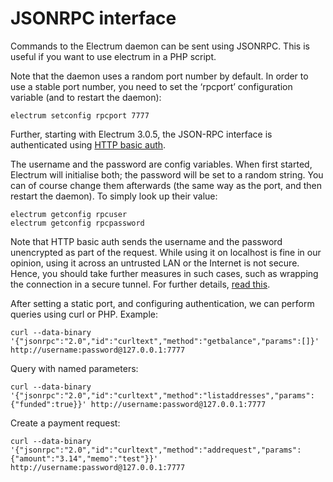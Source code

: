 # JSONRPC interface

Commands to the Electrum daemon can be sent using JSONRPC. This is
useful if you want to use electrum in a PHP script.

Note that the daemon uses a random port number by default. In order to
use a stable port number, you need to set the ‘rpcport’ configuration
variable (and to restart the daemon):

```
electrum setconfig rpcport 7777
```

Further, starting with Electrum 3.0.5, the JSON-RPC interface is
authenticated using [HTTP basic auth](https://developer.mozilla.org/en-US/docs/Web/HTTP/Authentication#Basic_authentication_scheme).

The username and the password are config variables.
When first started, Electrum will initialise both;
the password will be set to a random string. You can of course
change them afterwards (the same way as the port, and then restart
the daemon). To simply look up their value:

```
electrum getconfig rpcuser
electrum getconfig rpcpassword
```

Note that HTTP basic auth sends the username and the password unencrypted as
part of the request. While using it on localhost is fine in our opinion,
using it across an untrusted LAN or the Internet is not secure.
Hence, you should take further measures in such cases, such as wrapping the
connection in a secure tunnel. For further details, [read this](https://bitcoin.org/en/release/v0.12.0#rpc-ssl-support-dropped).

After setting a static port, and configuring authentication,
we can perform queries using curl or PHP. Example:

```
curl --data-binary '{"jsonrpc":"2.0","id":"curltext","method":"getbalance","params":[]}' http://username:password@127.0.0.1:7777
```

Query with named parameters:

```
curl --data-binary '{"jsonrpc":"2.0","id":"curltext","method":"listaddresses","params":{"funded":true}}' http://username:password@127.0.0.1:7777
```

Create a payment request:

```
curl --data-binary '{"jsonrpc":"2.0","id":"curltext","method":"addrequest","params":{"amount":"3.14","memo":"test"}}' http://username:password@127.0.0.1:7777
```
